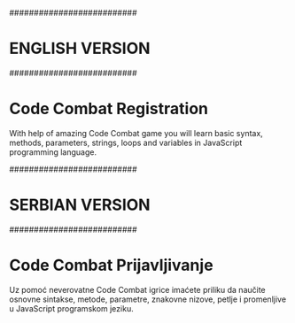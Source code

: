 ##########################
#     ENGLISH VERSION    #
##########################

# Code Combat Registration

With help of amazing Code Combat game you will learn basic syntax, methods, parameters, strings, loops and variables in JavaScript programming language.


##########################
#     SERBIAN VERSION    #
##########################

# Code Combat Prijavljivanje

Uz pomoć neverovatne Code Combat igrice imaćete priliku da naučite osnovne sintakse, metode, parametre, znakovne nizove, petlje i promenljive u JavaScript programskom jeziku.
